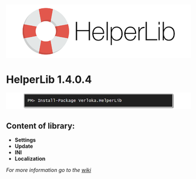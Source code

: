 [![Readme Photo](https://raw.githubusercontent.com/ogycode/HelperLib/master/merch/logo.png)](https://www.nuget.org/packages/Verloka.HelperLib)

# HelperLib 1.4.0.4

[![NugetPhoto](https://raw.githubusercontent.com/ogycode/HelperLib/master/merch/nuget.png)](https://www.nuget.org/packages/Verloka.HelperLib)

## Content of library:
 - **Settings**
 - **Update**
 - **INI**
 - **Localization**

*For more information go to the [wiki](https://github.com/ogycode/HelperLib/wiki)*

